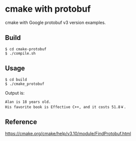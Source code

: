 # cmake with protobuf

cmake with Google protobuf v3 version examples.

## Build
```
$ cd cmake-protobuf
$ ./compile.sh
```

## Usage
```
$ cd build
$ ./cmake_protobuf 
```
Output is:
```
Alan is 18 years old. 
His favorite book is Effective C++, and it costs 51.8￥.
```

## Reference
https://cmake.org/cmake/help/v3.10/module/FindProtobuf.html


